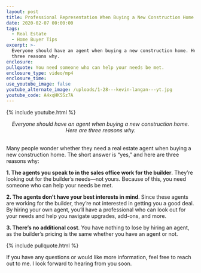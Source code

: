 ```yaml
---
layout: post
title: Professional Representation When Buying a New Construction Home
date: 2020-02-07 00:00:00
tags:
  - Real Estate
  - Home Buyer Tips
excerpt: >-
  Everyone should have an agent when buying a new construction home. Here are
  three reasons why.
enclosure:
pullquote: You need someone who can help your needs be met.
enclosure_type: video/mp4
enclosure_time:
use_youtube_image: false
youtube_alternate_image: /uploads/1-28---kevin-langan---yt.jpg
youtube_code: A4xqHKSSz7A
---
```


{% include youtube.html %}

<center><em>Everyone should have an agent when buying a new construction home. Here are three reasons why.</em></center>

<br>Many people wonder whether they need a real estate agent when buying a new construction home. The short answer is “yes,” and here are three reasons why:

**1\. The agents you speak to in the sales office work for the builder**. They’re looking out for the builder’s needs—not yours. Because of this, you need someone who can help your needs be met.

**2\. The agents don’t have your best interests in mind**. Since these agents are working for the builder, they’re not interested in getting you a good deal. By hiring your own agent, you’ll have a professional who can look out for your needs and help you navigate upgrades, add-ons, and more.

**3\. There’s no additional cost**. You have nothing to lose by hiring an agent, as the builder’s pricing is the same whether you have an agent or not.

{% include pullquote.html %}

If you have any questions or would like more information, feel free to reach out to me. I look forward to hearing from you soon.